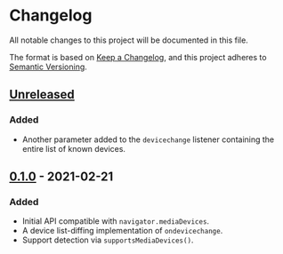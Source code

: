 # Changelog
All notable changes to this project will be documented in this file.

The format is based on [Keep a Changelog](https://keepachangelog.com/en/1.0.0/), and this project adheres to [Semantic Versioning](https://semver.org/spec/v2.0.0.html).

## [Unreleased]
### Added
- Another parameter added to the `devicechange` listener containing the entire list of known devices.

## [0.1.0] - 2021-02-21
### Added
- Initial API compatible with `navigator.mediaDevices`.
- A device list-diffing implementation of `ondevicechange`.
- Support detection via `supportsMediaDevices()`.

[Unreleased]: https://github.com/PsychoLlama/media-devices/compare/v0.1.0...HEAD
[0.1.0]: https://github.com/PsychoLlama/media-devices/releases/tag/v0.1.0

